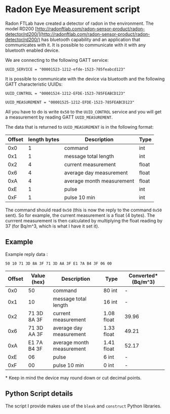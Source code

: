 # Radon Eye Measurement script

Radon FTLab have created a detector of radon in the environment. The model RD200 [http://radonftlab.com/radon-sensor-product/radon-detector/rd200/](http://radonftlab.com/radon-sensor-product/radon-detector/rd200/) has bluetooth capability and an application that communicates with it. It is possible to communicate with it with any bluetooth enabled device. 

We are connecting to the following GATT service:

```
UUID_SERVICE = "00001523-1212-efde-1523-785feabcd123"
```

It is possible to communicate with the device via bluetooth and the following GATT characteristic UUIDs:

```
UUID_CONTROL = "00001524-1212-EFDE-1523-785FEABCD123"
```
```
UUID_MEASUREMENT = "00001525-1212-EFDE-1523-785FEABCD123"
```

All you have to do is write ```0x50``` to the ```UUID_CONTROL``` service and you will get a measurement by reading GATT ```UUID_MEASUREMENT```.

The data that is returned to ```UUID_MEASUREMENT``` is in the following format:

|Offset|length bytes|Description| Type |
|---|---|---|---| 
|0x0|1 | command |int| 
|0x1|1 | message total length| int|
|0x2|4 | current measurement| float|
|0x6|4 | average day measurement| float|
|0xA|4 | average month measurement| float|
|0xE|1 | pulse | int |
|0xF|1 | pulse 10 min| int |

The command should read ```0x50``` (this is now the reply to the command ```0x50``` sent). So for example, the current measurement is a float (4 bytes). The currrent measurement is then calculated by multiplying the float reading by 37 (for Bq/m^3, which is what I have it set it).

## Example

Example reply data :

```50 10 71 3D 8A 3F 71 3D AA 3F E1 7A B4 3F 06 00```

|Offset|Value (hex)|Description| Type | Converted\* (Bq/m^3)|
|---|---|---|---|---| 
|0x0|50 | command |80 int| - |
|0x1|10 | message total length| 16 int|- |
|0x2|71 3D 8A 3F | current measurement| 1.08 float| 39.96|
|0x6|71 3D AA 3F| average day measurement| 1.33 float|49.21|
|0xA|E1 7A B4 3F | average month measurement| 1.41 float|52.17|
|0xE|06 | pulse | 6 int |-|
|0xF|00 | pulse 10 min| 0 int |-|

\* Keep in mind the device may round down or cut decimal points. 

## Python Script details

The script I provide makes use of the ```bleak``` and ```construct``` Python libraries.

